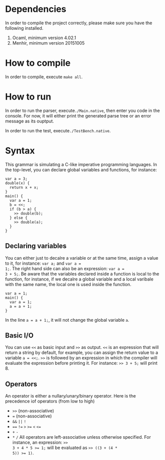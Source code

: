# Dependencies
In order to compile the project correctly, please make sure you have the following installed.

1. Ocaml, minimum version 4.02.1
2. Menhir, minimum version 20151005

# How to compile
In order to compile, execute <code>make all</code>.

# How to run
In order to run the parser, execute<code>./Main.native</code>, then enter you code in the console. For now, it will either print the generated parse tree or an error message as its ouptput.

In order to run the test, execute<code>./TestBench.native</code>.

# Syntax
This grammar is simulating a C-like imperative programming languages. In the top-level, you can declare global variables and functions, for instance:
<pre><code>var a = 3;
double(x) {
  return x + x;
}
main() {
  var a = 1;
  b = <<;
  if (b > a) {
    >> double(b);
  } else {
    >> double(a);
  }
}</code></pre>

## Declaring variables
You can either just to decalre a variable or at the same time, assign a value to it, for instance: <code>var a;</code> and <code>var a = 1;</code>. The right hand side can also be an expression: <code>var a = 3 + 5;</code>. Be aware that the variables declared inside a function is local to the function, for instance, if we decalre a global variable and a local varibale with the same name, the local one is used inside the function.
<pre><code>var a = 1;
main() {
  var a = 1;
  a = a + 1;
}</pre></code>
In the line <code>a = a + 1;</code>, it will not change the global variable <code>a</code>. 

## Basic I/O
You can use <code><<</code> as basic input and <code>>></code> as output. <code><<</code> is an expression that will return a string by default, for example, you can assign the return value to a variable <code>a = <<;</code>. <code>>></code> is followed by an expression in which the compiler will evaluate the expression before printing it. For instance: <code>>> 3 + 5;</code> will print 8. 

## Operators
An operator is either a nullary/unary/binary operator. Here is the precedence iof operators (from low to high)
- <code>>></code> (non-associative)
- <code>=</code> (non-associative)
- <code>&&</code> <code>||</code> <code>!</code>
- <code>==</code> <code>!=</code> <code>></code> <code>>=</code> <code><</code> <code><=</code> 
- <code>+</code> <code>-</code>
- <code>*</code> <code>/</code>
All operators are left-associative unless otherwise specified. For instance, an expression:
<code>>> 3 + 4 * 5 >= 1;</code> will be evaluated as <code>>> ((3 + (4 * 5)) >= 1)</code>. 

